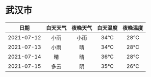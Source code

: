 # 武汉市
|日期|白天天气|夜晚天气|白天温度|夜晚温度|
|:--:|:--:|:--:|:--:|:--:|
|2021-07-12|小雨|小雨|34℃|28℃|
|2021-07-13|小雨|晴|34℃|28℃|
|2021-07-14|晴|晴|36℃|28℃|
|2021-07-15|多云|阴|35℃|26℃|
